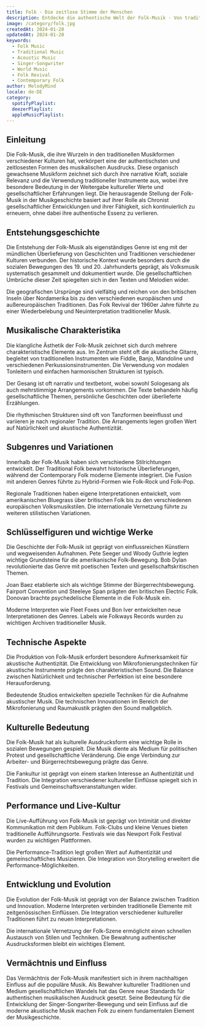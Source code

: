 ```yaml
---
title: Folk - Die zeitlose Stimme der Menschen
description: Entdecke die authentische Welt der Folk-Musik - Von traditionellen Wurzeln zur modernen Interpretation
image: /category/folk.jpg
createdAt: 2024-01-20
updatedAt: 2024-01-20
keywords:
  - Folk Music
  - Traditional Music
  - Acoustic Music
  - Singer-Songwriter
  - World Music
  - Folk Revival
  - Contemporary Folk
author: MelodyMind
locale: de-DE
category:
  spotifyPlaylist: 
  deezerPlaylist: 
  appleMusicPlaylist: 
---
```


## Einleitung

Die Folk-Musik, die ihre Wurzeln in den traditionellen Musikformen verschiedener Kulturen hat, verkörpert eine der authentischsten und zeitlosesten Formen des musikalischen Ausdrucks. Diese organisch gewachsene Musikform zeichnet sich durch ihre narrative Kraft, soziale Relevanz und die Verwendung traditioneller Instrumente aus, wobei ihre besondere Bedeutung in der Weitergabe kultureller Werte und gesellschaftlicher Erfahrungen liegt. Die herausragende Stellung der Folk-Musik in der Musikgeschichte basiert auf ihrer Rolle als Chronist gesellschaftlicher Entwicklungen und ihrer Fähigkeit, sich kontinuierlich zu erneuern, ohne dabei ihre authentische Essenz zu verlieren.

## Entstehungsgeschichte

Die Entstehung der Folk-Musik als eigenständiges Genre ist eng mit der mündlichen Überlieferung von Geschichten und Traditionen verschiedener Kulturen verbunden. Der historische Kontext wurde besonders durch die sozialen Bewegungen des 19. und 20. Jahrhunderts geprägt, als Volksmusik systematisch gesammelt und dokumentiert wurde. Die gesellschaftlichen Umbrüche dieser Zeit spiegelten sich in den Texten und Melodien wider.

Die geografischen Ursprünge sind vielfältig und reichen von den britischen Inseln über Nordamerika bis zu den verschiedenen europäischen und außereuropäischen Traditionen. Das Folk Revival der 1960er Jahre führte zu einer Wiederbelebung und Neuinterpretation traditioneller Musik.

## Musikalische Charakteristika

Die klangliche Ästhetik der Folk-Musik zeichnet sich durch mehrere charakteristische Elemente aus. Im Zentrum steht oft die akustische Gitarre, begleitet von traditionellen Instrumenten wie Fiddle, Banjo, Mandoline und verschiedenen Perkussionsinstrumenten. Die Verwendung von modalen Tonleitern und einfachen harmonischen Strukturen ist typisch.

Der Gesang ist oft narrativ und textbetont, wobei sowohl Sologesang als auch mehrstimmige Arrangements vorkommen. Die Texte behandeln häufig gesellschaftliche Themen, persönliche Geschichten oder überlieferte Erzählungen.

Die rhythmischen Strukturen sind oft von Tanzformen beeinflusst und variieren je nach regionaler Tradition. Die Arrangements legen großen Wert auf Natürlichkeit und akustische Authentizität.

## Subgenres und Variationen

Innerhalb der Folk-Musik haben sich verschiedene Stilrichtungen entwickelt. Der Traditional Folk bewahrt historische Überlieferungen, während der Contemporary Folk moderne Elemente integriert. Die Fusion mit anderen Genres führte zu Hybrid-Formen wie Folk-Rock und Folk-Pop.

Regionale Traditionen haben eigene Interpretationen entwickelt, vom amerikanischen Bluegrass über britischen Folk bis zu den verschiedenen europäischen Volksmusikstilen. Die internationale Vernetzung führte zu weiteren stilistischen Variationen.

## Schlüsselfiguren und wichtige Werke

Die Geschichte der Folk-Musik ist geprägt von einflussreichen Künstlern und wegweisenden Aufnahmen. Pete Seeger und Woody Guthrie legten wichtige Grundsteine für die amerikanische Folk-Bewegung. Bob Dylan revolutionierte das Genre mit poetischen Texten und gesellschaftskritischen Themen.

Joan Baez etablierte sich als wichtige Stimme der Bürgerrechtsbewegung. Fairport Convention und Steeleye Span prägten den britischen Electric Folk. Donovan brachte psychedelische Elemente in die Folk-Musik ein.

Moderne Interpreten wie Fleet Foxes und Bon Iver entwickelten neue Interpretationen des Genres. Labels wie Folkways Records wurden zu wichtigen Archiven traditioneller Musik.

## Technische Aspekte

Die Produktion von Folk-Musik erfordert besondere Aufmerksamkeit für akustische Authentizität. Die Entwicklung von Mikrofonierungstechniken für akustische Instrumente prägte den charakteristischen Sound. Die Balance zwischen Natürlichkeit und technischer Perfektion ist eine besondere Herausforderung.

Bedeutende Studios entwickelten spezielle Techniken für die Aufnahme akustischer Musik. Die technischen Innovationen im Bereich der Mikrofonierung und Raumakustik prägten den Sound maßgeblich.

## Kulturelle Bedeutung

Die Folk-Musik hat als kulturelle Ausdrucksform eine wichtige Rolle in sozialen Bewegungen gespielt. Die Musik diente als Medium für politischen Protest und gesellschaftliche Veränderung. Die enge Verbindung zur Arbeiter- und Bürgerrechtsbewegung prägte das Genre.

Die Fankultur ist geprägt von einem starken Interesse an Authentizität und Tradition. Die Integration verschiedener kultureller Einflüsse spiegelt sich in Festivals und Gemeinschaftsveranstaltungen wider.

## Performance und Live-Kultur

Die Live-Aufführung von Folk-Musik ist geprägt von Intimität und direkter Kommunikation mit dem Publikum. Folk-Clubs und kleine Venues bieten traditionelle Aufführungsorte. Festivals wie das Newport Folk Festival wurden zu wichtigen Plattformen.

Die Performance-Tradition legt großen Wert auf Authentizität und gemeinschaftliches Musizieren. Die Integration von Storytelling erweitert die Performance-Möglichkeiten.

## Entwicklung und Evolution

Die Evolution der Folk-Musik ist geprägt von der Balance zwischen Tradition und Innovation. Moderne Interpreten verbinden traditionelle Elemente mit zeitgenössischen Einflüssen. Die Integration verschiedener kultureller Traditionen führt zu neuen Interpretationen.

Die internationale Vernetzung der Folk-Szene ermöglicht einen schnellen Austausch von Stilen und Techniken. Die Bewahrung authentischer Ausdrucksformen bleibt ein wichtiges Element.

## Vermächtnis und Einfluss

Das Vermächtnis der Folk-Musik manifestiert sich in ihrem nachhaltigen Einfluss auf die populäre Musik. Als Bewahrer kultureller Traditionen und Medium gesellschaftlichen Wandels hat das Genre neue Standards für authentischen musikalischen Ausdruck gesetzt. Seine Bedeutung für die Entwicklung der Singer-Songwriter-Bewegung und sein Einfluss auf die moderne akustische Musik machen Folk zu einem fundamentalen Element der Musikgeschichte.
